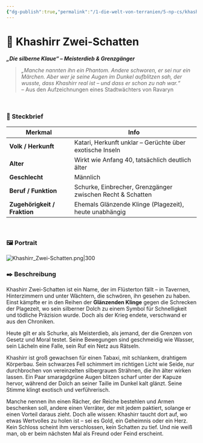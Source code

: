 ```yaml
---
{"dg-publish":true,"permalink":"/1-die-welt-von-terranien/5-np-cs/khashirr-zwei-schatten/"}
---
```


# 🐾 Khashirr Zwei-Schatten

**_„Die silberne Klaue“ – Meisterdieb & Grenzgänger_**

> _„Manche nannten ihn ein Phantom. Andere schworen, er sei nur ein Märchen. Aber wer je seine Augen im Dunkel aufblitzen sah, der wusste, dass Khashirr real ist – und dass er schon zu nah war.“_  
> – Aus den Aufzeichnungen eines Stadtwächters von Ravaryn

$\quad$
### 📜 Steckbrief

| Merkmal                      | Info                                                       |
| ---------------------------- | ---------------------------------------------------------- |
| **Volk / Herkunft**          | Katari, Herkunft unklar – Gerüchte über exotische Inseln   |
| **Alter**                    | Wirkt wie Anfang 40, tatsächlich deutlich älter            |
| **Geschlecht**               | Männlich                                                   |
| **Beruf / Funktion**         | Schurke, Einbrecher, Grenzgänger zwischen Recht & Schatten |
| **Zugehörigkeit / Fraktion** | Ehemals Glänzende Klinge (Plagezeit), heute unabhängig     |

$\quad$
### 🖼 Portrait

![Khashirr_Zwei-Schatten.png|300](/img/user/4%20Dateien/NPCs/Khashirr_Zwei-Schatten.png)
$\quad$
### ✒️ Beschreibung

Khashirr Zwei-Schatten ist ein Name, der im Flüsterton fällt – in Tavernen, Hinterzimmern und unter Wächtern, die schwören, ihn gesehen zu haben. Einst kämpfte er in den Reihen der **Glänzenden Klinge** gegen die Schrecken der Plagezeit, wo sein silberner Dolch zu einem Symbol für Schnelligkeit und tödliche Präzision wurde. Doch als der Krieg endete, verschwand er aus den Chroniken.

Heute gilt er als Schurke, als Meisterdieb, als jemand, der die Grenzen von Gesetz und Moral testet. Seine Bewegungen sind geschmeidig wie Wasser, sein Lächeln eine Falle, sein Ruf ein Netz aus Rätseln.

Khashirr ist groß gewachsen für einen Tabaxi, mit schlankem, drahtigem Körperbau. Sein schwarzes Fell schimmert im richtigen Licht wie Seide, nur durchbrochen von vereinzelten silbergrauen Strähnen, die ihn älter wirken lassen. Ein Paar smaragdgrüne Augen blitzen scharf unter der Kapuze hervor, während der Dolch an seiner Taille im Dunkel kalt glänzt. Seine Stimme klingt exotisch und verführerisch.

Manche nennen ihn einen Rächer, der Reiche bestehlen und Armen beschenken soll, andere einen Verräter, der mit jedem paktiert, solange er einen Vorteil daraus zieht. Doch alle wissen: Khashirr taucht dort auf, wo etwas Wertvolles zu holen ist – sei es Gold, ein Geheimnis oder ein Herz. Kein Schloss scheint ihm verschlossen, kein Schatten zu tief. Und nie weiß man, ob er beim nächsten Mal als Freund oder Feind erscheint.

